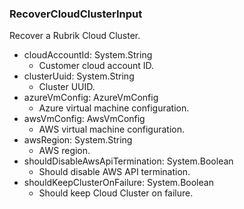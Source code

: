 ### RecoverCloudClusterInput
Recover a Rubrik Cloud Cluster.

- cloudAccountId: System.String
  - Customer cloud account ID.
- clusterUuid: System.String
  - Cluster UUID.
- azureVmConfig: AzureVmConfig
  - Azure virtual machine configuration.
- awsVmConfig: AwsVmConfig
  - AWS virtual machine configuration.
- awsRegion: System.String
  - AWS region.
- shouldDisableAwsApiTermination: System.Boolean
  - Should disable AWS API termination.
- shouldKeepClusterOnFailure: System.Boolean
  - Should keep Cloud Cluster on failure.
